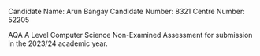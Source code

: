 Candidate Name: Arun Bangay
Candidate Number: 8321
Centre Number: 52205

AQA A Level Computer Science Non-Examined Assessment for submission in the 2023/24 academic year.